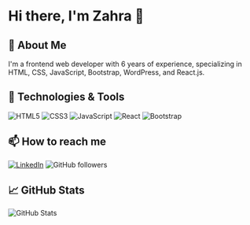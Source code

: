 

# Hi there, I'm Zahra 👋

## 🚀 About Me
I'm a frontend web developer with 6 years of experience, specializing in HTML, CSS, JavaScript, Bootstrap, WordPress, and React.js.

## 🔧 Technologies & Tools
![HTML5](https://img.shields.io/badge/-HTML5-E34F26?style=flat-square&logo=html5&logoColor=white)
![CSS3](https://img.shields.io/badge/-CSS3-1572B6?style=flat-square&logo=css3)
![JavaScript](https://img.shields.io/badge/-JavaScript-F7DF1E?style=flat-square&logo=javascript&logoColor=black)
![React](https://img.shields.io/badge/-React-61DAFB?style=flat-square&logo=react&logoColor=black)
![Bootstrap](https://img.shields.io/badge/-Bootstrap-7952B3?style=flat-square&logo=bootstrap&logoColor=white)

## 📫 How to reach me
[![LinkedIn](https://img.shields.io/badge/-LinkedIn-0077B5?style=flat-square&logo=linkedin&logoColor=white)](https://www.linkedin.com/in/zahra-joulaei)
![GitHub followers](https://img.shields.io/github/followers/username?label=Follow&style=social)

## 📈 GitHub Stats
![GitHub Stats](https://github-readme-stats.vercel.app/api?username=username&show_icons=true)
